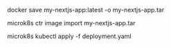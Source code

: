 docker save my-nextjs-app:latest -o my-nextjs-app.tar

microk8s ctr image import my-nextjs-app.tar

microk8s kubectl apply -f deployment.yaml
